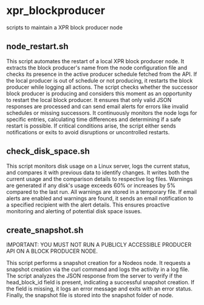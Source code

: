 # xpr_blockproducer
scripts to maintain a XPR block producer node

## node_restart.sh
This script automates the restart of a local XPR block producer node. It extracts the block producer's name from the node configuration file and checks its presence in the active producer schedule fetched from the API. If the local producer is out of schedule or not producing, it restarts the block producer while logging all actions. The script checks whether the successor block producer is producing and considers this moment as an opportunity to restart the local block producer. It ensures that only valid JSON responses are processed and can send email alerts for errors like invalid schedules or missing successors. It continuously monitors the node logs for specific entries, calculating time differences and determining if a safe restart is possible. If critical conditions arise, the script either sends notifications or exits to avoid disruptions or uncontrolled restarts.

## check_disk_space.sh
This script monitors disk usage on a Linux server, logs the current status, and compares it with previous data to identify changes. It writes both the current usage and the comparison details to respective log files. Warnings are generated if any disk's usage exceeds 60% or increases by 5% compared to the last run. All warnings are stored in a temporary file. If email alerts are enabled and warnings are found, it sends an email notification to a specified recipient with the alert details. This ensures proactive monitoring and alerting of potential disk space issues.

## create_snapshot.sh
IMPORTANT: YOU MUST NOT RUN A PUBLICLY ACCESSIBLE PRODUCER API ON A BLOCK PRODUCER NODE.

This script performs a snapshot creation for a Nodeos node. 
It requests a snapshot creation via the curl command and logs the activity in a log file.
The script analyzes the JSON response from the server to verify if the head_block_id field is present, indicating a successful snapshot creation.
If the field is missing, it logs an error message and exits with an error status.
Finally, the snapshot file is stored into the snapshot folder of node.
